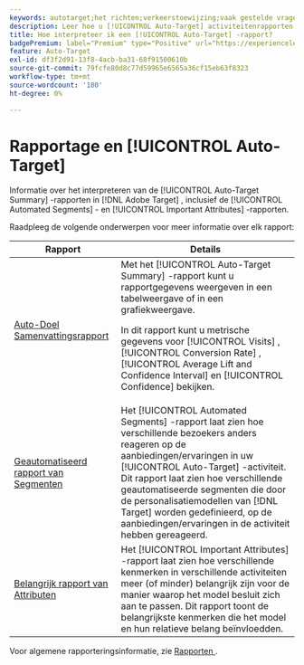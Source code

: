 ```yaml
---
keywords: autotarget;het richten;verkeerstoewijzing;vaak gestelde vragen;faq;het oplossen van problemen;het oplossen van problemen;het melden;rapporten;auto-doel samenvattingsrapport;samenvattingsrapport;geautomatiseerde segmenten;belangrijke attributen
description: Leer hoe u [!UICONTROL Auto-Target] activiteitenrapporten in  [!DNL Target] interpreteert.
title: Hoe interpreteer ik een [!UICONTROL Auto-Target] -rapport?
badgePremium: label="Premium" type="Positive" url="https://experienceleague.adobe.com/docs/target/using/introduction/intro.html?lang=nl-NL#premium newtab=true" tooltip="Kijk wat er in Target Premium is opgenomen."
feature: Auto-Target
exl-id: df3f2d91-13f8-4acb-ba31-68f91500610b
source-git-commit: 79fcfe80d8c77d59965e6565a36cf15eb63f8323
workflow-type: tm+mt
source-wordcount: '180'
ht-degree: 0%

---
```


# Rapportage en [!UICONTROL Auto-Target]

Informatie over het interpreteren van de [!UICONTROL Auto-Target Summary] -rapporten in [!DNL Adobe Target] , inclusief de [!UICONTROL Automated Segments] - en [!UICONTROL Important Attributes] -rapporten.

Raadpleeg de volgende onderwerpen voor meer informatie over elk rapport:

| Rapport | Details |
| --- | --- |
| [ Auto-Doel Samenvattingsrapport ](/help/main/c-reports/personalization-reports/auto-target-summary-report.md) | Met het [!UICONTROL Auto-Target Summary] -rapport kunt u rapportgegevens weergeven in een tabelweergave of in een grafiekweergave.<P>In dit rapport kunt u metrische gegevens voor [!UICONTROL Visits] , [!UICONTROL Conversion Rate] , [!UICONTROL Average Lift and Confidence Interval] en [!UICONTROL Confidence] bekijken. |
| [ Geautomatiseerd rapport van Segmenten ](/help/main/c-reports/c-personalization-insights-reports/automated-segments-report.md) | Het [!UICONTROL Automated Segments] -rapport laat zien hoe verschillende bezoekers anders reageren op de aanbiedingen/ervaringen in uw [!UICONTROL Auto-Target] -activiteit. Dit rapport laat zien hoe verschillende geautomatiseerde segmenten die door de personalisatiemodellen van [!DNL Target] worden gedefinieerd, op de aanbiedingen/ervaringen in de activiteit hebben gereageerd. |
| [ Belangrijk rapport van Attributen ](/help/main/c-reports/c-personalization-insights-reports/important-attributes-report.md) | Het [!UICONTROL Important Attributes] -rapport laat zien hoe verschillende kenmerken in verschillende activiteiten meer (of minder) belangrijk zijn voor de manier waarop het model besluit zich aan te passen. Dit rapport toont de belangrijkste kenmerken die het model en hun relatieve belang beïnvloedden. |

Voor algemene rapporteringsinformatie, zie [ Rapporten ](/help/main/c-reports/reports.md).
